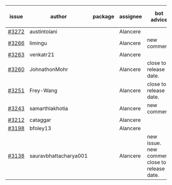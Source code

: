 | issue | author | package | assignee | bot advice | created date of issue | target release date | date from target |
| ------ | ------ | ------ | ------ | ------ | ------ | ------ | :-----: |
| [#3272](https://github.com/Azure/sdk-release-request/issues/3272) | austintolani |  | Alancere |  | 10-12 | 10-28 |  |
| [#3266](https://github.com/Azure/sdk-release-request/issues/3266) | limingu |  | Alancere | new comment. | 10-12 | 10-28 |  |
| [#3263](https://github.com/Azure/sdk-release-request/issues/3263) | venkatr21 |  | Alancere |  | 10-12 | 10-28 |  |
| [#3260](https://github.com/Azure/sdk-release-request/issues/3260) | JohnathonMohr |  | Alancere | close to release date.  | 10-11 | 10-13 | -2 |
| [#3251](https://github.com/Azure/sdk-release-request/issues/3251) | Frey-Wang |  | Alancere | close to release date.  | 10-09 | 10-17 | 1 |
| [#3243](https://github.com/Azure/sdk-release-request/issues/3243) | samarthlakhotia |  | Alancere | new comment. | 10-06 | 10-19 |  |
| [#3212](https://github.com/Azure/sdk-release-request/issues/3212) | cataggar |  | Alancere |  | 09-26 | 10-31 |  |
| [#3198](https://github.com/Azure/sdk-release-request/issues/3198) | bfoley13 |  | Alancere |  | 09-19 | 10-03 |  |
| [#3138](https://github.com/Azure/sdk-release-request/issues/3138) | sauravbhattacharya001 |  | Alancere | new issue. new comment. close to release date.  | 09-02 | 10-17 | 1 |
